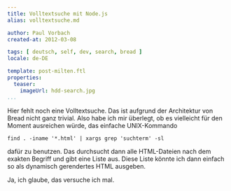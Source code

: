```yaml
---
title: Volltextsuche mit Node.js
alias: volltextsuche.md

author: Paul Vorbach
created-at: 2012-03-08

tags: [ deutsch, self, dev, search, bread ]
locale: de-DE

template: post-milten.ftl
properties:
  teaser:
    imageUrl: hdd-search.jpg
...
```


Hier fehlt noch eine Volltextsuche. Das ist aufgrund der Architektur von Bread
nicht ganz trivial. Also habe ich mir überlegt, ob es vielleicht für den Moment
ausreichen würde, das einfache UNIX-Kommando


    find . -iname '*.html' | xargs grep 'suchterm' -sl


dafür zu benutzen. Das durchsucht dann alle HTML-Dateien nach dem exakten
Begriff und gibt eine Liste aus. Diese Liste könnte ich dann einfach so als
dynamisch gerendertes HTML ausgeben.

Ja, ich glaube, das versuche ich mal.
